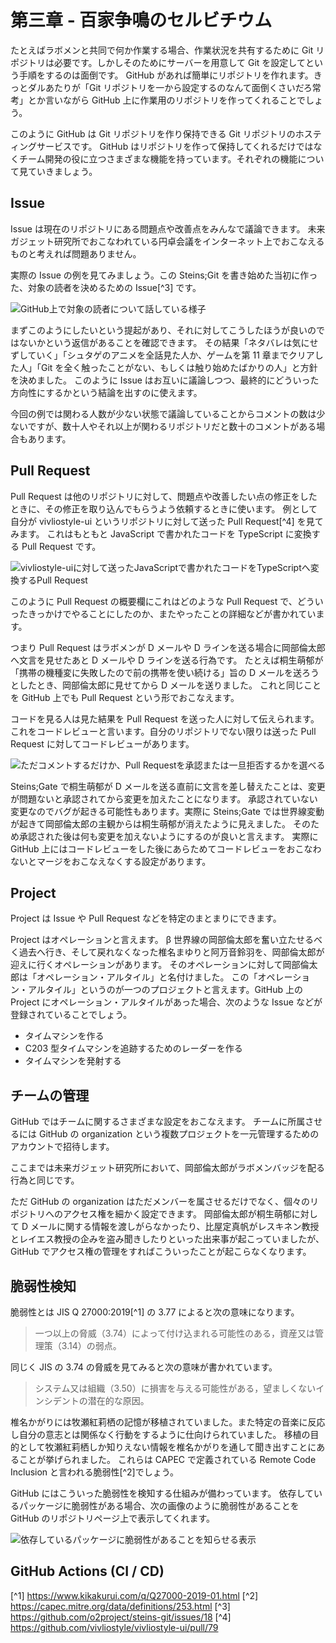 # 第三章 - 百家争鳴のセルビチウム

たとえばラボメンと共同で何か作業する場合、作業状況を共有するために Git リポジトリは必要です。しかしそのためにサーバーを用意して Git を設定してという手順をするのは面倒です。
GitHub があれば簡単にリポジトリを作れます。きっとダルあたりが「Git リポジトリを一から設定するのなんて面倒くさいだろ常考」とか言いながら GitHub 上に作業用のリポジトリを作ってくれることでしょう。

このように GitHub は Git リポジトリを作り保持できる Git リポジトリのホスティングサービスです。
GitHub はリポジトリを作って保持してくれるだけではなくチーム開発の役に立つさまざまな機能を持っています。それぞれの機能について見ていきましょう。

## Issue

Issue は現在のリポジトリにある問題点や改善点をみんなで議論できます。
未来ガジェット研究所でおこなわれている円卓会議をインターネット上でおこなえるものと考えれば問題ありません。

実際の Issue の例を見てみましょう。この Steins;Git を書き始めた当初に作った、対象の読者を決めるための Issue[^3] です。

![GitHub上で対象の読者について話している様子](/assets/images/ch3/github-issue.png)

まずこのようにしたいという提起があり、それに対してこうしたほうが良いのではないかという返信があることを確認できます。
その結果「ネタバレは気にせずしていく」「シュタゲのアニメを全話見た人か、ゲームを第 11 章までクリアした人」「Git を全く触ったことがない、もしくは触り始めたばかりの人」と方針を決めました。
このように Issue はお互いに議論しつつ、最終的にどういった方向性にするかという結論を出すのに使えます。

今回の例では関わる人数が少ない状態で議論していることからコメントの数は少ないですが、数十人やそれ以上が関わるリポジトリだと数十のコメントがある場合もあります。

## Pull Request

Pull Request は他のリポジトリに対して、問題点や改善したい点の修正をしたときに、その修正を取り込んでもらうよう依頼するときに使います。
例として自分が vivliostyle-ui というリポジトリに対して送った Pull Request[^4] を見てみます。
これはもともと JavaScript で書かれたコードを TypeScript に変換する Pull Request です。

![vivliostyle-uiに対して送ったJavaScriptで書かれたコードをTypeScriptへ変換するPull Request](https://i.gyazo.com/25ef15b95a8e7055b4e3c142461c87e6.png)

このように Pull Request の概要欄にこれはどのような Pull Request で、どういったきっかけでやることにしたのか、またやったことの詳細などが書かれています。

つまり Pull Request はラボメンが D メールや D ラインを送る場合に岡部倫太郎へ文言を見せたあと D メールや D ラインを送る行為です。
たとえば桐生萌郁が「携帯の機種変に失敗したので前の携帯を使い続ける」旨の D メールを送ろうとしたとき、岡部倫太郎に見せてから D メールを送りました。
これと同じことを GitHub 上でも Pull Request という形でおこなえます。

コードを見る人は見た結果を Pull Request を送った人に対して伝えられます。
これをコードレビューと言います。自分のリポジトリでない限りは送った Pull Request に対してコードレビューがあります。

![ただコメントするだけか、Pull Requestを承認または一旦拒否するかを選べる](https://i.gyazo.com/4c8c0a97a163d4f821ef425c6fe24945.png)

Steins;Gate で桐生萌郁が D メールを送る直前に文言を差し替えたことは、変更が問題ないと承認されてから変更を加えたことになります。
承認されていない変更なのでバグが起きる可能性もあります。実際に Steins;Gate では世界線変動が起きて岡部倫太郎の主観からは桐生萌郁が消えたように見えました。
そのため承認された後は何も変更を加えないようにするのが良いと言えます。
実際に GitHub 上にはコードレビューをした後にあらためてコードレビューをおこなわないとマージをおこなえなくする設定があります。

## Project

Project は Issue や Pull Request などを特定のまとまりにできます。

Project はオペレーションと言えます。
β 世界線の岡部倫太郎を奮い立たせるべく過去へ行き、そして戻れなくなった椎名まゆりと阿万音鈴羽を、岡部倫太郎が迎えに行くオペレーションがあります。
そのオペレーションに対して岡部倫太郎は「オペレーション・アルタイル」と名付けました。
この「オペレーション・アルタイル」というのが一つのプロジェクトと言えます。GitHub 上の Project にオペレーション・アルタイルがあった場合、次のような Issue などが登録されていることでしょう。

- タイムマシンを作る
- C203 型タイムマシンを追跡するためのレーダーを作る
- タイムマシンを発射する

## チームの管理

GitHub ではチームに関するさまざまな設定をおこなえます。
チームに所属させるには GitHub の organization という複数プロジェクトを一元管理するためのアカウントで招待します。

<!-- textlint-disable  web-plus-db -->

ここまでは未来ガジェット研究所において、岡部倫太郎がラボメンバッジを配る行為と同じです。

<!-- textlint-enable  web-plus-db -->

ただ GitHub の organization はただメンバーを属させるだけでなく、個々のリポジトリへのアクセス権を細かく設定できます。
岡部倫太郎が桐生萌郁に対して D メールに関する情報を渡しがらなかったり、比屋定真帆がレスキネン教授とレイエス教授の企みを盗み聞きしたりといった出来事が起こっていましたが、GitHub でアクセス権の管理をすればこういったことが起こらなくなります。

## 脆弱性検知

脆弱性とは JIS Q 27000:2019[^1] の 3.77 によると次の意味になります。

> 一つ以上の脅威（3.74）によって付け込まれる可能性のある，資産又は管理策（3.14）の弱点。

同じく JIS の 3.74 の脅威を見てみると次の意味が書かれています。

> システム又は組織（3.50）に損害を与える可能性がある，望ましくないインシデントの潜在的な原因。

椎名かがりには牧瀬紅莉栖の記憶が移植されていました。また特定の音楽に反応し自分の意志とは関係なく行動をするように仕向けられていました。
移植の目的として牧瀬紅莉栖しか知りえない情報を椎名かがりを通して聞き出すことにあることが挙げられました。
これらは CAPEC で定義されている Remote Code Inclusion と言われる脆弱性[^2]でしょう。

GitHub にはこういった脆弱性を検知する仕組みが備わっています。
依存しているパッケージに脆弱性がある場合、次の画像のように脆弱性があることを GitHub のリポジトリページ上で表示してくれます。

![依存しているパッケージに脆弱性があることを知らせる表示](/assets/images/ch3/github-security.png)

## GitHub Actions (CI / CD)

[^1] https://www.kikakurui.com/q/Q27000-2019-01.html
[^2] https://capec.mitre.org/data/definitions/253.html
[^3] https://github.com/o2project/steins-git/issues/18
[^4] https://github.com/vivliostyle/vivliostyle-ui/pull/79
